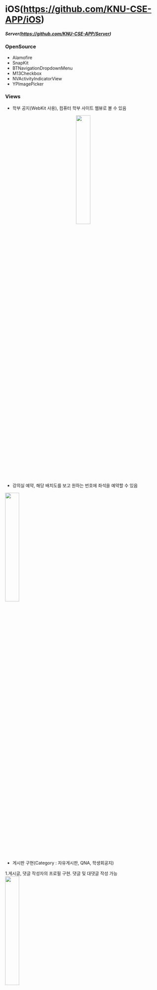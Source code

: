 # iOS(https://github.com/KNU-CSE-APP/iOS)
##### Server(https://github.com/KNU-CSE-APP/Server)

### OpenSource

- Alamofire
- SnapKit
- BTNavigationDropdownMenu
- M13Checkbox
- NVActivityIndicatorView
- YPImagePicker

### Views

- 학부 공지(WebKit 사용), 컴퓨터 학부 사이트 웹뷰로 볼 수 있음
<center><img src = "https://user-images.githubusercontent.com/40800157/134705006-cb0f2d12-3ffd-4b72-8694-ff50d5ac9fba.gif" width="30%" height="30%"></center>

- 강의실 예약, 해당 배치도를 보고 원하는 번호에 좌석을 예약할 수 있음
<img src = "https://user-images.githubusercontent.com/40800157/134705374-6743c84f-8812-4f87-a582-10f8ed67500d.gif" width="30%" height="30%">

- 게시판 구현(Category : 자유게시판, QNA, 학생회공지)

1.게시글, 댓글 작성자의 프로필 구현. 댓글 및 대댓글 작성 가능
<img src = "https://user-images.githubusercontent.com/40800157/134704699-0a45a76b-3cef-4bfc-a946-6c3fbd45ec25.gif" width="30%" height="30%">

2.무한 스크롤  
<img src = "https://user-images.githubusercontent.com/40800157/134705745-79230b20-930b-4423-892b-51637044922b.gif" width="30%" height="30%">

3.게시글 작성
<img src = "https://user-images.githubusercontent.com/40800157/134706314-13f7c8c9-ce89-4b45-b2a4-9fc6ff355de3.gif" width="30%" height="30%">

4.게시글 검색
<img src = "https://user-images.githubusercontent.com/40800157/134706677-4eb242d2-8a9d-4603-89a6-0d09981b04bf.gif" width="30%" height="30%">

- 마이페이지에서 다수 기능 구현(회원정보보기, 비밀번호 변경, 회원탈퇴, 예약내역, 내가 쓴 글, 환경설정, 로그아웃)
<img src = "https://user-images.githubusercontent.com/40800157/130425471-ac16a1e2-fe6a-49ee-a5c0-ef28221146af.png" width="30%" height="30%">
